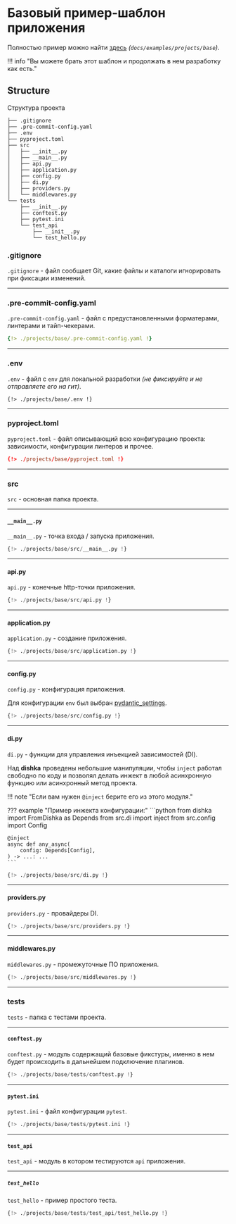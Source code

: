 # Базовый пример-шаблон приложения

Полностью пример можно найти <a href="https://github.com/rAPIdy-org/rAPIdy/tree/main/docs/examples/projects/base" target="blank">здесь</a>
_(`docs/examples/projects/base`)_.

!!! info "Вы можете брать этот шаблон и продолжать в нем разработку как есть."

## Structure
Структура проекта
```shell
├── .gitignore
├── .pre-commit-config.yaml
├── .env
├── pyproject.toml
├── src
│   ├── __init__.py
│   ├── __main__.py
│   ├── api.py
│   ├── application.py
│   ├── config.py
│   ├── di.py
│   ├── providers.py
│   └── middlewares.py
└── tests
    ├── __init__.py
    ├── conftest.py
    ├── pytest.ini
    └── test_api
        ├── __init__.py
        └── test_hello.py

```

### .gitignore
`.gitignore` - файл сообщает Git, какие файлы и каталоги игнорировать при фиксации изменений.

---

### .pre-commit-config.yaml
`.pre-commit-config.yaml` - файл с предустановленными форматерами, линтерами и тайп-чекерами.
```yaml
{!> ./projects/base/.pre-commit-config.yaml !}
```

---

### .env
`.env` - файл с `env` для локальной разработки _(не фиксируйте и не отправляете его на гит)_.
```env
{!> ./projects/base/.env !}
```

---

### pyproject.toml
`pyproject.toml` - файл описывающий всю конфигурацию проекта: зависимости, конфигурации линтеров и прочее.
```toml
{!> ./projects/base/pyproject.toml !}
```
---

### src
`src` - основная папка проекта.

---

#### `__main__.py`
`__main__.py` - точка входа / запуска приложения.
```python
{!> ./projects/base/src/__main__.py !}
```
---

#### api.py
`api.py` - конечные http-точки приложения.
```python
{!> ./projects/base/src/api.py !}
```
---

#### application.py
`application.py` - создание приложения.
```python
{!> ./projects/base/src/application.py !}
```
---

#### config.py
`config.py` - конфигурация приложения.

Для конфигурации `env` был выбран <a href="https://github.com/pydantic/pydantic-settings" target="blank">pydantic_settings</a>.

```python
{!> ./projects/base/src/config.py !}
```

---

#### di.py
`di.py` - функции для управления инъекцией зависимостей (DI).

Над **dishka** проведены небольшие манипуляции, чтобы `inject` работал свободно по коду и позволял делать инжект в любой
асинхронную функцию или асинхронный метод проекта.

!!! note "Если вам нужен `@inject` берите его из этого модуля."

??? example "Пример инжекта конфигурации:"
    ```python
    from dishka import FromDishka as Depends
    from src.di import inject
    from src.config import Config

    @inject
    async def any_async(
        config: Depends[Config],
    ) -> ...: ...
    ```

```python
{!> ./projects/base/src/di.py !}
```

---

#### providers.py
`providers.py` - провайдеры DI.
```python
{!> ./projects/base/src/providers.py !}
```

---

#### middlewares.py
`middlewares.py` - промежуточные ПО приложения.
```python
{!> ./projects/base/src/middlewares.py !}
```

---

### tests
`tests` - папка с тестами проекта.

---

#### `conftest.py`
`conftest.py` - модуль содержащий базовые фикстуры, именно в нем будет происходить в дальнейшем подключение плагинов.
```python
{!> ./projects/base/tests/conftest.py !}
```

---

#### `pytest.ini`
`pytest.ini` - файл конфигурации `pytest`.
```python
{!> ./projects/base/tests/pytest.ini !}
```

---

#### `test_api`
`test_api` - модуль в котором тестируются `api` приложения.

---

##### `test_hello`
`test_hello` - пример простого теста.
```python
{!> ./projects/base/tests/test_api/test_hello.py !}
```
